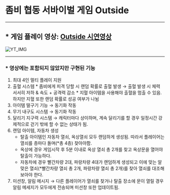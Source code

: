 # 좀비 협동 서바이벌 게임 Outside

* * *

## * 게임 플레이 영상: [Outside 시연영상](https://www.youtube.com/watch?v=11JJCJvbKck)
![YT_IMG](http://img.youtube.com/vi/11JJCJvbKck/0.jpg)

* * *

### * 영상에는 포함되지 않았지만 구현된 기능
  1. 최대 4인 멀티 플레이 지원
  2. 출혈 시스템 
    * 좀비에게 피격 당할 시 랜덤 확률로 출혈 발생 → 출혈 발생 시 체력 서서히 저하 & 속도 + 공격력 감소
    * 지혈 아이템을 사용해야 출혈을 멈출 수 있음. 하지만 지혈 또한 랜덤 확률로 성공 여부가 나뉨
  3. 아이템 떨구기 기능 → 동기화 작동
  4. 무기 내구도 시스템 → 동기화 작동
  5. 달리기 지구력 시스템 → 캐릭터마다 상이하며, 계속 달리기를 할 경우 일정시간 강제적으로 걷기 밖에 할 수 없는 상태가 됨.
  7. 랜덤 아이템, 자동차 생성
     * 탈출 아이템인 자동차 열쇠, 옥상열쇠 모두 랜덤하게 생성됨. 따라서 플레이어는 열쇠를 층마다 돌며(*총 4층) 찾아야함.
     * 옥상에 경우 게임시작 후 5분 이내로 옥상 열쇠 총 2개를 찾고 옥상문을 열어야 탈출이 가능하다.
     * 자동차에 경우 빨간차량 2대, 파랑차량 4대가 랜덤하게 생성되고 이에 맞는 알맞은 열쇠(*빨간차량 열쇠 총 2개, 파랑차량 열쇠 총 2개)를 찾아 열쇠를 대조해 보아야 한다.
  8. 미션창, 알림 메시지 → 다른 플레이어가 열쇠를 찾거나 탈출 장소에 문이 열릴 경우 알림 메세지가 모두에게 전송되며 미션창 또한 업데이트됨. 
